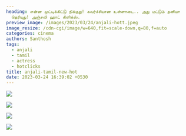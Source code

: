 ```yaml
---
heading: என்ன முட்டிக்கிட்டு நிக்குது! கவர்ச்சியான உள்ளாடை.. அது மட்டும் தனியா
  தெரியுது! அஞ்சலி ஹாட் கிளிக்ஸ்.
preview_image: /images/2023/03/24/anjali-hott.jpeg
image_resize: /cdn-cgi/image/w=640,fit=scale-down,q=80,f=auto
categories: cinema
authors: Santhosh
tags:
  - anjali
  - tamil
  - actress
  - hotclicks
title: anjali-tamil-new-hot
date: 2023-03-24 16:39:02 +0530
---
```

![](/images/2023/03/24/anjali-tamil-new-hot.jpeg)

![](/images/2023/03/24/anjali-tamil-new-hot2.jpeg)

![](/images/2023/03/24/anjali-tamil-new-hott.jpeg)

![](/images/2023/03/24/anjali-tamil-new-hott2.jpeg)